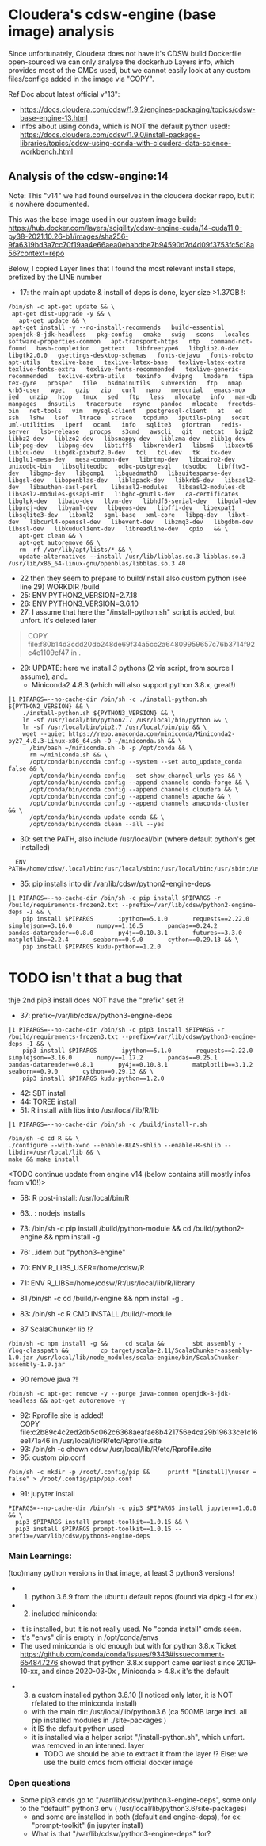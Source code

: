 # Cloudera's cdsw-engine (base image) analysis
Since unfortunately, Cloudera does not have it's CDSW build Dockerfile open-sourced
we can only analyse the dockerhub Layers info, which provides most of the CMDs used, but we cannot easily look at any custom files/configs added in the image via "COPY".

Ref Doc about latest official v"13":
* https://docs.cloudera.com/cdsw/1.9.2/engines-packaging/topics/cdsw-base-engine-13.html 
* infos about using conda, which is NOT the default python used!:
  https://docs.cloudera.com/cdsw/1.9.0/install-package-libraries/topics/cdsw-using-conda-with-cloudera-data-science-workbench.html


## Analysis of the cdsw-engine:14
Note: This "v14" we had found ourselves in the cloudera docker repo, but it is nowhere documented.

This was the base image used in our custom image build: 
https://hub.docker.com/layers/scigility/cdsw-engine-cuda/14-cuda11.0-py38-2021.10.26-b1/images/sha256-9fa6319bd3a7cc70f19aa4e66aea0ebabdbe7b94590d7d4d09f3753fc5c18a56?context=repo

Below, I copied Layer lines that I found the most relevant install steps, prefixed by the LINE number
* 17: the main apt update & install of deps is done, layer size >1.37GB !:
```
/bin/sh -c apt-get update && \
 apt-get dist-upgrade -y && \
   apt-get update && \
 apt-get install -y --no-install-recommends   build-essential   openjdk-8-jdk-headless   pkg-config   cmake   swig   scons   locales   software-properties-common   apt-transport-https   ntp   command-not-found   bash-completion   gettext   libfreetype6   libglib2.0-dev   libgtk2.0.0   gsettings-desktop-schemas   fonts-dejavu   fonts-roboto   apt-utils   texlive-base   texlive-latex-base   texlive-latex-extra   texlive-fonts-extra   texlive-fonts-recommended   texlive-generic-recommended   texlive-extra-utils   texinfo   dvipng   lmodern   tipa   tex-gyre   prosper   file   bsdmainutils   subversion   ftp   nmap   krb5-user   wget   gzip   zip   curl   nano   mercurial   emacs-nox   jed   unzip   htop   tmux   sed   ftp   less   mlocate   info   man-db   manpages   dnsutils   traceroute   rsync   pandoc   mlocate   freetds-bin   net-tools   vim   mysql-client   postgresql-client   at   ed   ssh   lshw   lsof   ltrace   strace   tcpdump   iputils-ping   socat   uml-utilities   iperf   ocaml   info   sqlite3   gfortran   redis-server   lsb-release   procps   s3cmd   awscli   git   netcat   bzip2   libbz2-dev   liblzo2-dev   libsnappy-dev   liblzma-dev   zlib1g-dev   libjpeg-dev   libpng-dev   libtiff5   libxrender1   libsm6   libxext6   libicu-dev   libgdk-pixbuf2.0-dev   tcl   tcl-dev   tk   tk-dev   libglu1-mesa-dev   mesa-common-dev   librtmp-dev   libcairo2-dev   unixodbc-bin   libsqliteodbc   odbc-postgresql   tdsodbc   libfftw3-dev   libgmp-dev   libgomp1   libquadmath0   libsuitesparse-dev   libgsl-dev   libopenblas-dev   liblapack-dev   libkrb5-dev   libsasl2-dev   libauthen-sasl-perl    libsasl2-modules   libsasl2-modules-db   libsasl2-modules-gssapi-mit   libghc-gnutls-dev   ca-certificates   libglpk-dev   libaio-dev   llvm-dev   libhdf5-serial-dev   libgdal-dev   libproj-dev   libyaml-dev   libgeos-dev   libffi-dev   libexpat1   libsqlite3-dev   libxml2   sgml-base   xml-core   libpq-dev   libxt-dev   libcurl4-openssl-dev   libevent-dev   libzmq3-dev   libgdbm-dev   libssl-dev   libkuduclient-dev   libreadline-dev   cpio   && \
   apt-get clean && \
   apt-get autoremove && \
   rm -rf /var/lib/apt/lists/* && \
   update-alternatives --install /usr/lib/libblas.so.3 libblas.so.3 /usr/lib/x86_64-linux-gnu/openblas/libblas.so.3 40
```
* 22 then they seem to prepare to build/install also custom python (see line 29)
  WORKDIR /build
* 25: ENV PYTHON2_VERSION=2.7.18
* 26: ENV PYTHON3_VERSION=3.6.10
* 27: I assume that here the "/install-python.sh" script is added, but unfort. it's deleted later
> COPY file:f80b14d3cdd20db248de69f34a5cc2a64809959657c76b3714f92c4e1109cf47 in . 

* 29: UPDATE: here we install *3* pythons (2 via script, from source I assume), and..
  * Miniconda2 4.8.3 (which will also support python 3.8.x, great!)
```
|1 PIPARGS=--no-cache-dir /bin/sh -c ./install-python.sh ${PYTHON2_VERSION} && \
    ./install-python.sh ${PYTHON3_VERSION} && \
    ln -sf /usr/local/bin/python2.7 /usr/local/bin/python && \
    ln -sf /usr/local/bin/pip2.7 /usr/local/bin/pip && \
    wget --quiet https://repo.anaconda.com/miniconda/Miniconda2-py27_4.8.3-Linux-x86_64.sh -O ~/miniconda.sh && \
      /bin/bash ~/miniconda.sh -b -p /opt/conda && \
      rm ~/miniconda.sh && \
      /opt/conda/bin/conda config --system --set auto_update_conda false && \
      /opt/conda/bin/conda config --set show_channel_urls yes && \
      /opt/conda/bin/conda config --append channels conda-forge && \
      /opt/conda/bin/conda config --append channels cloudera && \
      /opt/conda/bin/conda config --append channels apache && \
      /opt/conda/bin/conda config --append channels anaconda-cluster && \
      /opt/conda/bin/conda update conda && \
      /opt/conda/bin/conda clean --all --yes
```

* 30: set the PATH, also include /usr/local/bin  (where default python's get installed)
```
  ENV PATH=/home/cdsw/.local/bin:/usr/local/sbin:/usr/local/bin:/usr/sbin:/usr/bin:/sbin:/bin:/opt/conda/bin
```

* 35: pip installs into dir /var/lib/cdsw/python2-engine-deps
```
|1 PIPARGS=--no-cache-dir /bin/sh -c pip install $PIPARGS -r /build/requirements-frozen2.txt --prefix=/var/lib/cdsw/python2-engine-deps -I && \
    pip install $PIPARGS       ipython==5.1.0       requests==2.22.0       simplejson==3.16.0       numpy==1.16.5       pandas==0.24.2       pandas-datareader==0.8.0       py4j==0.10.8.1       futures==3.3.0       matplotlib==2.2.4       seaborn==0.9.0       cython==0.29.13 && \
    pip install $PIPARGS kudu-python==1.2.0
```
# TODO isn't that a bug  that 
thje 2nd pip3 install does NOT have the "prefix" set ?!
* 37: prefix=/var/lib/cdsw/python3-engine-deps 
```
|1 PIPARGS=--no-cache-dir /bin/sh -c pip3 install $PIPARGS -r /build/requirements-frozen3.txt --prefix=/var/lib/cdsw/python3-engine-deps -I && \
    pip3 install $PIPARGS       ipython==5.1.0       requests==2.22.0       simplejson==3.16.0       numpy==1.17.2       pandas==0.25.1       pandas-datareader==0.8.1       py4j==0.10.8.1       matplotlib==3.1.2       seaborn==0.9.0       cython==0.29.13 && \
    pip3 install $PIPARGS kudu-python==1.2.0
```

* 42: SBT install
* 44: TOREE install
* 51: R install with libs into /usr/local/lib/R/lib
```
|1 PIPARGS=--no-cache-dir /bin/sh -c /build/install-r.sh

/bin/sh -c cd R && \
./configure --with-x=no --enable-BLAS-shlib --enable-R-shlib --libdir=/usr/local/lib && \
make && make install
```
<TODO  continue update from engine v14 (below contains still mostly infos from v10!)>
* 58: R post-install:  /usr/local/bin/R 
* 63.. : nodejs installs

* 73: /bin/sh -c pip install /build/python-module &&     cd /build/python2-engine && npm install -g
* 76:  ..idem but "python3-engine"
* 70: ENV R_LIBS_USER=/home/cdsw/R
* 71: ENV R_LIBS=/home/cdsw/R:/usr/local/lib/R/library
* 81 /bin/sh -c cd /build/r-engine && npm install -g .
* 83: /bin/sh -c R CMD INSTALL /build/r-module
* 87 ScalaChunker lib !?
```
/bin/sh -c npm install -g &&     cd scala && 		sbt assembly -Ylog-classpath && 		cp target/scala-2.11/ScalaChunker-assembly-1.0.jar /usr/local/lib/node_modules/scala-engine/bin/ScalaChunker-assembly-1.0.jar
```
* 90 remove java ?!
```
/bin/sh -c apt-get remove -y --purge java-common openjdk-8-jdk-headless && apt-get autoremove -y
```
* 92: Rprofile.site is added!  
COPY file:c2b89c4c2ed2db5c062c6368aeafae8b421756e4ca29b19633ce1c16ee171a46 in /usr/local/lib/R/etc/Rprofile.site 
* 93: /bin/sh -c chown cdsw /usr/local/lib/R/etc/Rprofile.site
* 95: custom pip.conf
```
/bin/sh -c mkdir -p /root/.config/pip &&     printf "[install]\nuser = false" > /root/.config/pip/pip.conf
```
* 91: jupyter install
```
PIPARGS=--no-cache-dir /bin/sh -c pip3 $PIPARGS install jupyter==1.0.0 && \
  pip3 $PIPARGS install prompt-toolkit==1.0.15 && \
  pip3 install $PIPARGS prompt-toolkit==1.0.15 --prefix=/var/lib/cdsw/python3-engine-deps
```

### Main Learnings:
(too)many python versions in that image, at least 3 python3 versions!
* 1) python 3.6.9 from the ubuntu default repos (found via dpkg -l for ex.)
* 2) included miniconda:
- It is installed, but it is not really used. No "conda install" cmds seen.
- It's "envs" dir is empty in /opt/conda/envs
- The used miniconda is old enough but with for python 3.8.x
  Ticket https://github.com/conda/conda/issues/9343#issuecomment-654847276 showed that python 3.8.x support came earliest since 2019-10-xx, and since 2020-03-0x , Miniconda > 4.8.x it's the default
* 3) a custom installed python 3.6.10 (I noticed only later, it is NOT rfelated to the miniconda install)
  * with the main dir: /usr/local/lib/python3.6  (ca 500MB large  incl. all pip installed modules in ./site-packages )
  * it IS the default python used
  * it is installed via a helper script  "/install-python.sh", which unfort. was removed in an intermed. layer
    *  TODO we should be able to extract it from the layer !?  Else: we use the build cmds from official docker image
 

### Open questions
* Some pip3 cmds go to "/var/lib/cdsw/python3-engine-deps", some only to the "default" python3 env ( /usr/local/lib/python3.6/site-packages)
  * and some are installed in both (default and engine-deps), for ex: "prompt-toolkit" (in jupyter install)
  * What is that "/var/lib/cdsw/python3-engine-deps" for?



